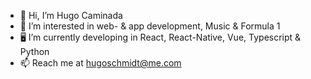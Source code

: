 - 👋 Hi, I’m Hugo Caminada
- 👀 I’m interested in web- & app development, Music & Formula 1
- 🖥 I’m currently developing in React, React-Native, Vue, Typescript & Python 
- 📫 Reach me at hugoschmidt@me.com

<!---
Hugocaminada/Hugocaminada is a ✨ special ✨ repository because its `README.md` (this file) appears on your GitHub profile.
You can click the Preview link to take a look at your changes.
--->
